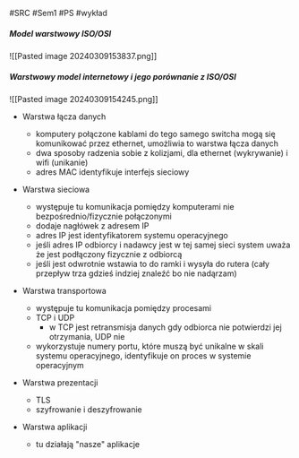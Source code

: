 #SRC #Sem1 #PS #wykład 

##### Model warstwowy ISO/OSI
![[Pasted image 20240309153837.png]]

##### Warstwowy model internetowy i jego porównanie z ISO/OSI
![[Pasted image 20240309154245.png]]

- Warstwa łącza danych
	- komputery połączone kablami do tego samego switcha mogą się komunikować przez ethernet, umożliwia to warstwa łącza danych
	- dwa sposoby radzenia sobie z kolizjami, dla ethernet (wykrywanie) i wifi (unikanie)
	- adres MAC identyfikuje interfejs sieciowy

- Warstwa sieciowa
	- występuje tu komunikacja pomiędzy komputerami nie bezpośrednio/fizycznie połączonymi
	- dodaje nagłówek z adresem IP
	- adres IP jest identyfikatorem systemu operacyjnego
	- jeśli adres IP odbiorcy i nadawcy jest w tej samej sieci system uważa że jest podłączony fizycznie z odbiorcą
	- jeśli jest odwrotnie wstawia to do ramki i wysyła do rutera (cały przepływ trza gdzieś indziej znaleźć bo nie nadąrzam)
	
- Warstwa transportowa
	- występuje tu komunikacja pomiędzy procesami
	- TCP i UDP
		- w TCP jest retransmisja danych gdy odbiorca nie potwierdzi jej otrzymania, UDP nie
	- wykorzystuje numery portu, które muszą być unikalne w skali systemu operacyjnego, identyfikuje on proces w systemie operacyjnym
	
- Warstwa prezentacji
	- TLS
	- szyfrowanie i deszyfrowanie
	
- Warstwa aplikacji
	- tu działają "nasze" aplikacje